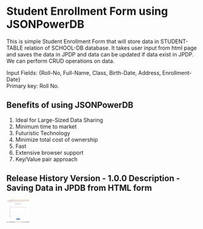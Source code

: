 # Student Enrollment Form using JSONPowerDB

This is simple Student Enrollment Form that will store data in STUDENT-TABLE relation of SCHOOL-DB database. It takes user input from html page and saves the data in JPDP and data can be updated if data exist in JPDP.  We can perform CRUD operations on data.

Input Fields: {Roll-No, Full-Name, Class, Birth-Date, Address, Enrollment-Date}
<br>
Primary key: Roll No.




## Benefits of using JSONPowerDB
<ol>
<li>Ideal for Large-Sized Data Sharing
  <li> Minimum time to market
  <li> Futuristic Technology
 <li> Minimize total cost of ownership
  <li> Fast 
    <li>Extensive browser support
      <li>Key/Value pair approach
      
</ol>
 
 ## Release History Version - 1.0.0 Description - Saving Data in JPDB from HTML form
 
<img src="https://github.com/Anjali1822/JSONPowerDB/blob/main/chrome_dot08aQcxC.png" height="60" width="60" >
